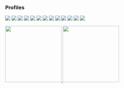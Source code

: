 <!--
**ldandrade/ldandrade** is a ✨ _special_ ✨ repository because its `README.md` (this file) appears on your GitHub profile.

https://badgen.net/badge/:subject/:status/:color?icon=github
-->

### Profiles

<a href="https://www.linkedin.com/in/lucasdeandradesantos" target="_blank"><img src="https://img.shields.io/badge/-LinkedIn-%230077B5?style=for-the-badge&logo=linkedin&logoColor=white" target="_blank"></a>
<a href="https://stackoverflow.com/story/ldandrade" target="_blank"><img src="https://img.shields.io/badge/Stack_Overflow-100000?style=for-the-badge&logo=stackoverflow&logoColor=white" target="_blank"></a>
<a href="https://docs.microsoft.com/pt-br/users/ldandrade/" target="_blank"> <img src="https://img.shields.io/badge/Microsoft-blue?style=for-the-badge&logo=microsoft&logoColor=white" target="_blank"></a>
<a href="https://www.codecademy.com/profiles/ldandrade" target="_blank"> <img src="https://img.shields.io/badge/Codecademy-100000?style=for-the-badge&logo=codecademy&logoColor=white" target="_blank"></a>
<a href="https://www.datacamp.com/profile/ldandrade" target="_blank"> <img src="https://img.shields.io/badge/DataCamp-05192D?style=for-the-badge&logo=datacamp&logoColor=03EF62" target="_blank"></a>
<a href="https://leetcode.com/ldandrade/" target="_blank"><img src="https://img.shields.io/badge/leetcode-FFA116?style=for-the-badge&logo=leetcode&logoColor=black" target="_blank"></a>
<a href="https://app.codesignal.com/profile/ldandrade" target="_blank"><img src="https://img.shields.io/badge/codesignal-blue?style=for-the-badge&logo=codesignal&logoColor=white" target="_blank"></a>
<a href="https://www.kaggle.com/ldandrade" target="_blank"><img src="https://img.shields.io/badge/kaggle-FFFFFF?style=for-the-badge&logo=kaggle&logoColor=blue" target="_blank"></a>
<a href="https://app.pluralsight.com/profile/ldandrade" target="_blank"><img src="https://img.shields.io/badge/pluralsight-000000?style=for-the-badge&logo=pluralsight&logoColor=rose" target="_blank"></a>
<a href="https://learn.acloud.guru/profile/ldandrade" target="_blank"><img src="https://img.shields.io/badge/acloudguru-blue?style=for-the-badge&logo=acloudguru&logoColor=orange" target="_blank"></a>
<a href="https://orcid.org/0000-0003-3025-4143" target="_blank"><img src="https://img.shields.io/badge/ORCID-a6ce39?style=for-the-badge&logo=orcid&logoColor=white" target="_blank"></a>
<a href="https://openprofile.dev/profile/lucasdeandradesantos" target="_blank"><img src="https://img.shields.io/badge/LFX-blue?style=for-the-badge&logo=lfx&logoColor=white" target="_blank"></a>
<a href="https://www.comet.ml/ldandrade#projects" target="_blank"><img src="https://img.shields.io/badge/CometML-orange?style=for-the-badge&logo=cometml&logoColor=white" target="_blank"></a>

<!--a href="https://www.smartr.me/public/profiles/lucas.deandradesantos" target="_blank"><img src="https://img.shields.io/badge/-LinkedIn-%230077B5?style=for-the-badge&logo=smartr&logoColor=white" target="_blank"></a--> 

 <div>
  <a href="https://github.com/ldandrade">
  <img height="180em" src="https://github-readme-stats.vercel.app/api?username=ldandrade&show_icons=true&theme=dark&include_all_commits=true&count_private=true"/>
  <img height="180em" src="https://github-readme-stats.vercel.app/api/top-langs/?username=ldandrade&layout=compact&langs_count=7&theme=dark"/></a>
</div>
 
<!--<a href="https://stackexchange.com/users/18134669"><img src="https://stackexchange.com/users/flair/18134669.png" width="208" height="58" alt="profile for Lucas de Andrade Santos on Stack Exchange, a network of free, community-driven Q&amp;A sites" title="profile for Lucas de Andrade Santos on Stack Exchange, a network of free, community-driven Q&amp;A sites"></a>-->
